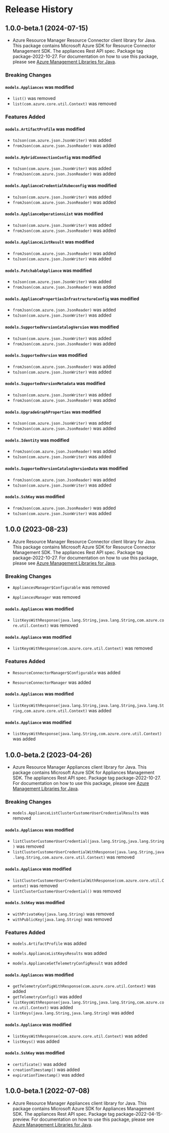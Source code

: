 # Release History

## 1.0.0-beta.1 (2024-07-15)

- Azure Resource Manager Resource Connector client library for Java. This package contains Microsoft Azure SDK for Resource Connector Management SDK. The appliances Rest API spec. Package tag package-2022-10-27. For documentation on how to use this package, please see [Azure Management Libraries for Java](https://aka.ms/azsdk/java/mgmt).

### Breaking Changes

#### `models.Appliances` was modified

* `list()` was removed
* `list(com.azure.core.util.Context)` was removed

### Features Added

#### `models.ArtifactProfile` was modified

* `toJson(com.azure.json.JsonWriter)` was added
* `fromJson(com.azure.json.JsonReader)` was added

#### `models.HybridConnectionConfig` was modified

* `toJson(com.azure.json.JsonWriter)` was added
* `fromJson(com.azure.json.JsonReader)` was added

#### `models.ApplianceCredentialKubeconfig` was modified

* `toJson(com.azure.json.JsonWriter)` was added
* `fromJson(com.azure.json.JsonReader)` was added

#### `models.ApplianceOperationsList` was modified

* `toJson(com.azure.json.JsonWriter)` was added
* `fromJson(com.azure.json.JsonReader)` was added

#### `models.ApplianceListResult` was modified

* `fromJson(com.azure.json.JsonReader)` was added
* `toJson(com.azure.json.JsonWriter)` was added

#### `models.PatchableAppliance` was modified

* `toJson(com.azure.json.JsonWriter)` was added
* `fromJson(com.azure.json.JsonReader)` was added

#### `models.AppliancePropertiesInfrastructureConfig` was modified

* `fromJson(com.azure.json.JsonReader)` was added
* `toJson(com.azure.json.JsonWriter)` was added

#### `models.SupportedVersionCatalogVersion` was modified

* `toJson(com.azure.json.JsonWriter)` was added
* `fromJson(com.azure.json.JsonReader)` was added

#### `models.SupportedVersion` was modified

* `fromJson(com.azure.json.JsonReader)` was added
* `toJson(com.azure.json.JsonWriter)` was added

#### `models.SupportedVersionMetadata` was modified

* `toJson(com.azure.json.JsonWriter)` was added
* `fromJson(com.azure.json.JsonReader)` was added

#### `models.UpgradeGraphProperties` was modified

* `toJson(com.azure.json.JsonWriter)` was added
* `fromJson(com.azure.json.JsonReader)` was added

#### `models.Identity` was modified

* `fromJson(com.azure.json.JsonReader)` was added
* `toJson(com.azure.json.JsonWriter)` was added

#### `models.SupportedVersionCatalogVersionData` was modified

* `fromJson(com.azure.json.JsonReader)` was added
* `toJson(com.azure.json.JsonWriter)` was added

#### `models.SshKey` was modified

* `fromJson(com.azure.json.JsonReader)` was added
* `toJson(com.azure.json.JsonWriter)` was added

## 1.0.0 (2023-08-23)

- Azure Resource Manager Resource Connector client library for Java. This package contains Microsoft Azure SDK for Resource Connector Management SDK. The appliances Rest API spec. Package tag package-2022-10-27. For documentation on how to use this package, please see [Azure Management Libraries for Java](https://aka.ms/azsdk/java/mgmt).

### Breaking Changes

* `AppliancesManager$Configurable` was removed

* `AppliancesManager` was removed

#### `models.Appliances` was modified

* `listKeysWithResponse(java.lang.String,java.lang.String,com.azure.core.util.Context)` was removed

#### `models.Appliance` was modified

* `listKeysWithResponse(com.azure.core.util.Context)` was removed

### Features Added

* `ResourceConnectorManager$Configurable` was added

* `ResourceConnectorManager` was added

#### `models.Appliances` was modified

* `listKeysWithResponse(java.lang.String,java.lang.String,java.lang.String,com.azure.core.util.Context)` was added

#### `models.Appliance` was modified

* `listKeysWithResponse(java.lang.String,com.azure.core.util.Context)` was added

## 1.0.0-beta.2 (2023-04-26)

- Azure Resource Manager Appliances client library for Java. This package contains Microsoft Azure SDK for Appliances Management SDK. The appliances Rest API spec. Package tag package-2022-10-27. For documentation on how to use this package, please see [Azure Management Libraries for Java](https://aka.ms/azsdk/java/mgmt).

### Breaking Changes

* `models.ApplianceListClusterCustomerUserCredentialResults` was removed

#### `models.Appliances` was modified

* `listClusterCustomerUserCredential(java.lang.String,java.lang.String)` was removed
* `listClusterCustomerUserCredentialWithResponse(java.lang.String,java.lang.String,com.azure.core.util.Context)` was removed

#### `models.Appliance` was modified

* `listClusterCustomerUserCredentialWithResponse(com.azure.core.util.Context)` was removed
* `listClusterCustomerUserCredential()` was removed

#### `models.SshKey` was modified

* `withPrivateKey(java.lang.String)` was removed
* `withPublicKey(java.lang.String)` was removed

### Features Added

* `models.ArtifactProfile` was added

* `models.ApplianceListKeysResults` was added

* `models.ApplianceGetTelemetryConfigResult` was added

#### `models.Appliances` was modified

* `getTelemetryConfigWithResponse(com.azure.core.util.Context)` was added
* `getTelemetryConfig()` was added
* `listKeysWithResponse(java.lang.String,java.lang.String,com.azure.core.util.Context)` was added
* `listKeys(java.lang.String,java.lang.String)` was added

#### `models.Appliance` was modified

* `listKeysWithResponse(com.azure.core.util.Context)` was added
* `listKeys()` was added

#### `models.SshKey` was modified

* `certificate()` was added
* `creationTimestamp()` was added
* `expirationTimestamp()` was added

## 1.0.0-beta.1 (2022-07-08)

- Azure Resource Manager Appliances client library for Java. This package contains Microsoft Azure SDK for Appliances Management SDK. The appliances Rest API spec. Package tag package-2022-04-15-preview. For documentation on how to use this package, please see [Azure Management Libraries for Java](https://aka.ms/azsdk/java/mgmt).
